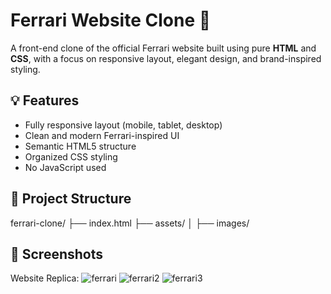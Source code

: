 # Ferrari Website Clone 🚗

A front-end clone of the official Ferrari website built using pure **HTML** and **CSS**, with a focus on responsive layout, elegant design, and brand-inspired styling.

## 💡 Features

- Fully responsive layout (mobile, tablet, desktop)
- Clean and modern Ferrari-inspired UI
- Semantic HTML5 structure
- Organized CSS styling
- No JavaScript used

## 📁 Project Structure

ferrari-clone/
├── index.html
├── assets/
│ ├── images/
## 📸 Screenshots
Website Replica:
![ferrari](https://github.com/user-attachments/assets/da045e6a-9d37-4240-9e9c-0873bc7e7712)
![ferrari2](https://github.com/user-attachments/assets/230d7a34-cefc-42ae-bf36-b761e68a9cdb)
![ferrari3](https://github.com/user-attachments/assets/b1b0a0f3-e9ff-47ba-8844-403fed539fed)
